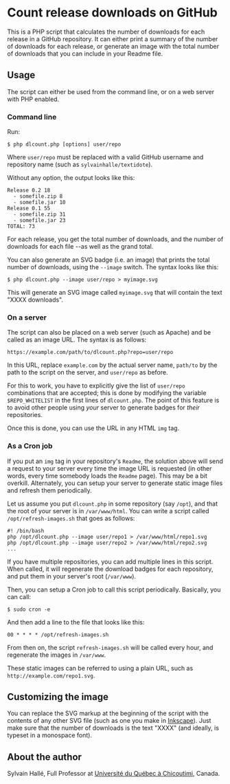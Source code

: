 Count release downloads on GitHub
=================================

This is a PHP script that calculates the number of downloads for each release in
a GitHub repository. It can either print a summary of the number of downloads
for each release, or generate an image with the total number of downloads that
you can include in your Readme file.

Usage
-----

The script can either be used from the command line, or on a web server with
PHP enabled.

### Command line

Run:

    $ php dlcount.php [options] user/repo

Where `user/repo` must be replaced with a valid GitHub username and repository
name (such as `sylvainhalle/textidote`).

Without any option, the output looks like this:

```
Release 0.2 18
  - somefile.zip 8
  - somefile.jar 10
Release 0.1 55
  - somefile.zip 31
  - somefile.jar 23
TOTAL: 73
```

For each release, you get the total number of downloads, and the number of
downloads for each file --as well as the grand total.

You can also generate an SVG badge (i.e. an image) that prints the total number
of downloads, using the `--image` switch. The syntax looks like this:

    $ php dlcount.php --image user/repo > myimage.svg

This will generate an SVG image called `myimage.svg` that will contain the text
"XXXX downloads".

### On a server

The script can also be placed on a web server (such as Apache) and be called
as an image URL. The syntax is as follows:

    https://example.com/path/to/dlcount.php?repo=user/repo

In this URL, replace `example.com` by the actual server name, `path/to` by the
path to the script on the server, and `user/repo` as before.

For this to work, you have to explicitly give the list of `user/repo`
combinations that are accepted; this is done by modifying the variable
`$REPO_WHITELIST` in the first lines of `dlcount.php`. The point of this feature
is to avoid other people using *your* server to generate badges for *their*
repositories.

Once this is done, you can use the URL in any HTML `img` tag.

### As a Cron job

If you put an `img` tag in your repository's `Readme`, the solution above will
send a request to your server every time the image URL is requested (in other
words, every time somebody loads the `Readme` page). This may be a bit overkill.
Alternately, you can setup your server to generate static image files and
refresh them periodically.

Let us assume you put `dlcount.php` in some repository (say `/opt`), and
that the root of your server is in `/var/www/html`. You can write a script
called `/opt/refresh-images.sh` that goes as follows:

```
#! /bin/bash
php /opt/dlcount.php --image user/repo1 > /var/www/html/repo1.svg
php /opt/dlcount.php --image user/repo2 > /var/www/html/repo2.svg
...
```

If you have multiple repositories, you can add multiple lines in this script.
When called, it will regenerate the download badges for each repository, and
put them in your server's root (`/var/www`).

Then, you can setup a Cron job to call this script periodically. Basically, you
can call:

    $ sudo cron -e

And then add a line to the file that looks like this:

```
00 * * * * /opt/refresh-images.sh
```

From then on, the script `refresh-images.sh` will be called every hour, and
regenerate the images in `/var/www`.

These static images can be referred to using a plain URL, such as
`http://example.com/repo1.svg`.

Customizing the image
---------------------

You can replace the SVG markup at the beginning of the script with the contents
of any other SVG file (such as one you make in
[Inkscape](https://inkscape.org)). Just make sure that the number of downloads
is the text "XXXX" (and ideally, is typeset in a monospace font).

About the author
----------------

Sylvain Hallé, Full Professor at
[Université du Québec à Chicoutimi](https://www.uqac.ca), Canada.

<!-- :maxLineLen=80: -->